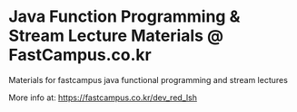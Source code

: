 # Java Function Programming & Stream Lecture Materials @ FastCampus.co.kr

Materials for fastcampus java functional programming and stream lectures

More info at: https://fastcampus.co.kr/dev_red_lsh
